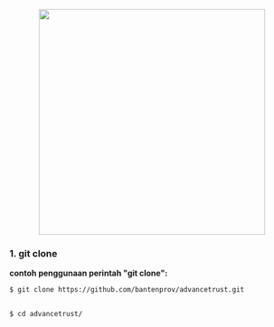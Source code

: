<p align="center"><img src="https://res.cloudinary.com/dtfbvvkyp/image/upload/v1566331377/laravel-logolockup-cmyk-red.svg" width="400"></p>

### 1. git clone

**contoh penggunaan perintah "git clone":**
```bash
$ git clone https://github.com/bantenprov/advancetrust.git


$ cd advancetrust/
```
